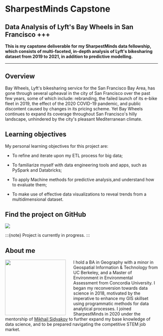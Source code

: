 # SharpestMinds Capstone 
Data Analysis of Lyft's Bay Wheels in San Francisco
+++
---

**This is my capstone deliverable for my SharpestMinds data fellowship, which consists of multi-faceted, in-depth analysis of Lyft's bikesharing dataset from 2019 to 2021, in addition to predictive modelling.**

---
## Overview

Bay Wheels, Lyft's bikesharing service for the San Francisco Bay Area, has gone through several upheaval in the city of San Francisco over the past few years, some of which include: rebranding, the failed launch of its e-bike fleet in 2019, the effect of the 2020 COVID-19 pandemic, and public discontent caused by changes in its pricing scheme. Yet Bay Wheels continues to expand its coverage throughout San Francisco's hilly landscape, unhindered by the city's pleasant Mediterranean climate.

## Learning objectives

My personal learning objectives for this project are:

* To refine and iterate upon my ETL process for big data;

* To familiarize myself with data engineering tools and apps, such as PySpark and Databricks;

* To apply Machine methods for predictive analysis,and understand how to evaluate them;

* To make use of effective data visualizations to reveal trends from a multidimensional dataset.

## Find the project on GitHub

<a href="https://github.com/HP-Nunes/HP-Nunes.github.io" target="_blank"><img src="https://gh-card.dev/repos/wyattowalsh/data-science-notes.svg"></a>

:::{note}
Project is currently in progress.
:::

## About me

<!-- ![](./assets/img/profilepic.jpg) -->
<img align="left" width="200" height="183" style="margin-right:25px" src="https://avatars3.githubusercontent.com/u/32919932"> I hold a BA in Geography with a minor in Geospatial Information & Technology from UC Berkeley, and a Master of Environment in Environmental Assessment from Concordia University. I began my reconversion towards data science in 2018, motivated by the imperative to enhance my GIS skillset using programmatic methods for data analytical processes. I joined SharpestMinds in 2020 under the mentorship of <a href="https://www.linkedin.com/in/mikhail-sidyakov/" target="_blank">Mikhail Sidyakov</a> to further expand my base knowledge of data science, and to be prepared navigating the competitive STEM job market. 

